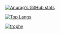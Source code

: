 <!-- githubのステータス -->
[![Anurag's GitHub stats](https://github-readme-stats.vercel.app/api?username=sisosyunya&count_private=true&theme=tokyonight)](https://github.com/sisosyunya/github-readme-stats)

[![Top Langs](https://github-readme-stats.vercel.app/api/top-langs/?username=sisosyunya)](https://github.com/anuraghazra/github-readme-stats)

<!-- 言語のグラフ -->
[![trophy](https://github-profile-trophy.vercel.app/?username=RedRing1979&margin-w=0&layout=compact)](https://github.com/sisosyunya/github-profile-trophy)

<!-- ![](https://komarev.com/ghpvc/?username=sisosyunya) -->

<!-- https://komarev.com/ghpvc/?username=sisosyunya
https://github-profile-summary-cards.vercel.app/api/cards/profile-details?username=sisosyunbya&theme=dracula -->

<!-- **sisosyunya/sisosyunya** is a ✨ _special_ ✨ repository because its `README.md` (this file) appears on your GitHub profile.

Here are some ideas to get you started:

- 🔭 I’m currently working on ...
- 🌱 I’m currently learning ...
- 👯 I’m looking to collaborate on ...
- 🤔 I’m looking for help with ...
- 💬 Ask me about ...
- 📫 How to reach me: ...
- 😄 Pronouns: ...
- ⚡ Fun fact: ...
 -->
